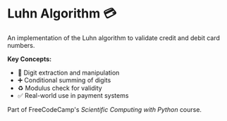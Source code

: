 # Luhn Algorithm 💳  

An implementation of the Luhn algorithm to validate credit and debit card numbers.  

**Key Concepts:**  
- 🔢 Digit extraction and manipulation  
- ➕ Conditional summing of digits  
- ♻️ Modulus check for validity  
- ✅ Real-world use in payment systems  

Part of FreeCodeCamp's *Scientific Computing with Python* course.  
